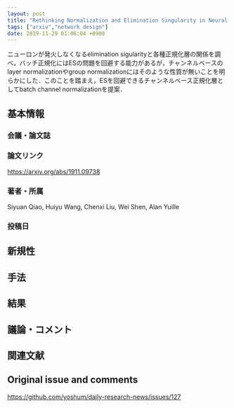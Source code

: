 ```yaml
---
layout: post
title: "Rethinking Normalization and Elimination Singularity in Neural Networks"
tags: ["arxiv","network design"]
date: 2019-11-29 01:06:04 +0900
---
```


ニューロンが発火しなくなるelimination sigularityと各種正規化層の関係を調べ，バッチ正規化にはESの問題を回避する能力があるが，チャンネルベースのlayer normalizationやgroup normalizationにはそのような性質が無いことを明らかにした．このことを踏まえ，ESを回避できるチャンネルベース正規化層としてbatch channel normalizationを提案．

## 基本情報
### 会議・論文誌

### 論文リンク
https://arxiv.org/abs/1911.09738

### 著者・所属
Siyuan Qiao, Huiyu Wang, Chenxi Liu, Wei Shen, Alan Yuille

### 投稿日

## 新規性

## 手法

## 結果

## 議論・コメント

## 関連文献


## Original issue and comments

https://github.com/yoshum/daily-research-news/issues/127
